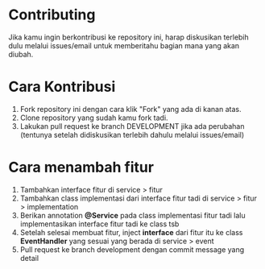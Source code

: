 # Contributing
Jika kamu ingin berkontribusi ke repository ini, harap diskusikan terlebih dulu melalui issues/email untuk memberitahu bagian mana yang akan diubah.

# Cara Kontribusi
1. Fork repository ini dengan cara klik "Fork" yang ada di kanan atas.
2. Clone repository yang sudah kamu fork tadi.
3. Lakukan pull request ke branch DEVELOPMENT jika ada perubahan (tentunya setelah didiskusikan terlebih dahulu melalui issues/email)

# Cara menambah fitur
1. Tambahkan interface fitur di service > fitur
2. Tambahkan class implementasi dari interface fitur tadi di service > fitur > implementation
3. Berikan annotation **@Service** pada class implementasi fitur tadi lalu implementasikan interface fitur tadi ke class tsb
4. Setelah selesai membuat fitur, inject **interface** dari fitur itu ke class **EventHandler** yang sesuai yang berada di service > event
5. Pull request ke branch development dengan commit message yang detail
